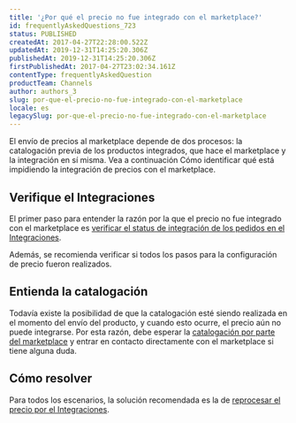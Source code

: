```yaml
---
title: '¿Por qué el precio no fue integrado con el marketplace?'
id: frequentlyAskedQuestions_723
status: PUBLISHED
createdAt: 2017-04-27T22:28:00.522Z
updatedAt: 2019-12-31T14:25:20.306Z
publishedAt: 2019-12-31T14:25:20.306Z
firstPublishedAt: 2017-04-27T23:02:34.161Z
contentType: frequentlyAskedQuestion
productTeam: Channels
author: authors_3
slug: por-que-el-precio-no-fue-integrado-con-el-marketplace
locale: es
legacySlug: por-que-el-precio-no-fue-integrado-con-el-marketplace
---
```


El envío de precios al marketplace depende de dos procesos: la catalogación previa de los productos integrados, que hace el marketplace y la integración en sí misma. Vea a continuación Cómo identificar qué está impidiendo la integración de precios con el marketplace.

## Verifique el Integraciones

El primer paso para entender la razón por la que el precio no fue integrado con el marketplace es [verificar el status de integración de los pedidos en el Integraciones](/es/tutorial/como-verificar-la-integracion-en-bridge/).

Además, se recomienda verificar si todos los pasos para la configuración de precio fueron realizados.

## Entienda la catalogación

Todavía existe la posibilidad de que la catalogación esté siendo realizada en el momento del envío del producto, y cuando esto ocurre, el precio aún no puede integrarse. Por esta razón, debe esperar la [catalogación por parte del marketplace](/es/faq/por-que-los-productos-no-fueron-enviados-para-el-marketplace) y entrar en contacto directamente con el marketplace si tiene alguna duda.

## Cómo resolver

Para todos los escenarios, la solución recomendada es la de [reprocesar el precio por el Integraciones](/es/tutorial/como-verificar-la-integracion-en-bridge).
